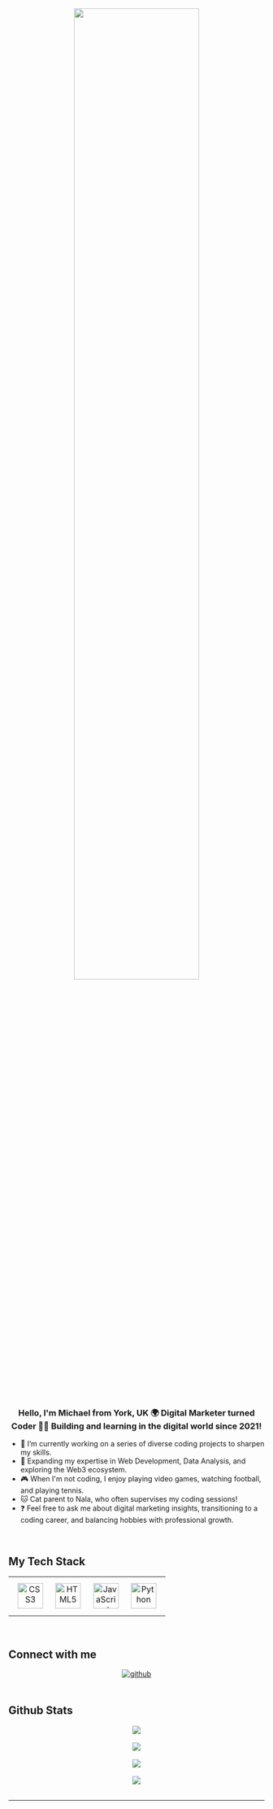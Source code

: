 <div align="center">
<img src="https://rishavanand.github.io/static/images/greetings.gif" align="center" style="width: 70%" />
</div>  

### <div align="center">Hello, I'm Michael from York, UK 🌍 Digital Marketer turned Coder 👨‍💻 Building and learning in the digital world since 2021!</div>  

- 🔭 I’m currently working on a series of diverse coding projects to sharpen my skills.
- 🌱 Expanding my expertise in Web Development, Data Analysis, and exploring the Web3 ecosystem.
- 🎮 When I'm not coding, I enjoy playing video games, watching football, and playing tennis.
- 🐱 Cat parent to Nala, who often supervises my coding sessions!
- ❓ Feel free to ask me about digital marketing insights, transitioning to a coding career, and balancing hobbies with professional growth.

<br/>  

## My Tech Stack 
<table><tr><td valign="top" width="100%">

<div align="center">   
<a href="https://www.w3schools.com/css/" target="_blank"><img style="margin: 10px" src="https://profilinator.rishav.dev/skills-assets/css3-original-wordmark.svg" alt="CSS3" height="50" /></a>  
<a href="https://en.wikipedia.org/wiki/HTML5" target="_blank"><img style="margin: 10px" src="https://profilinator.rishav.dev/skills-assets/html5-original-wordmark.svg" alt="HTML5" height="50" /></a>  
<a href="https://www.javascript.com/" target="_blank"><img style="margin: 10px" src="https://profilinator.rishav.dev/skills-assets/javascript-original.svg" alt="JavaScript" height="50" /></a>  
<a href="https://www.python.org/" target="_blank"><img style="margin: 10px" src="https://profilinator.rishav.dev/skills-assets/python-original.svg" alt="Python" height="50" /></a>  
<!-- You can add/remove tech stacks relevant to your skill set -->
</div>

</td></tr></table>  

<br/>  

## Connect with me  
<div align="center">
<a href="https://github.com/michaelveal" target="_blank">
<img src=https://img.shields.io/badge/github-%2324292e.svg?&style=for-the-badge&logo=github&logoColor=white alt=github style="margin-bottom: 5px;" />
</a>
<!-- Add other social media links as per your preference -->
</div>  

<br/>  

## Github Stats  
<div align="center"><img src="https://github-readme-stats.vercel.app/api?username=[YourGitHubUsername]&show_icons=true&count_private=true&hide_border=true" align="center" /></div>  

<br/>  

<!-- If you have a Spotify profile you want to share, you can keep this, otherwise, you can remove it -->
<div align="center"><img src="https://spotify-github-profile.vercel.app/api/view?uid=[YourSpotifyUserID]&cover_image=true&theme=default&show_offline=false" /></div>  

<br/>  

<div align="center">
<img src="https://komarev.com/ghpvc/?username=[YourGitHubUsername]&&style=flat-square" align="center" />
</div>  

<br/>  

<div align="center">
            <a href="https://www.buymeacoffee.com/[YourBuyMeACoffeeProfile]" target="_blank" style="display: inline-block;">
                <img
                    src="https://img.shields.io/badge/Donate-Buy%20Me%20A%20Coffee-orange.svg?style=flat-square&logo=buymeacoffee" 
                    align="center"
                />
            </a></div>
<br />

----
